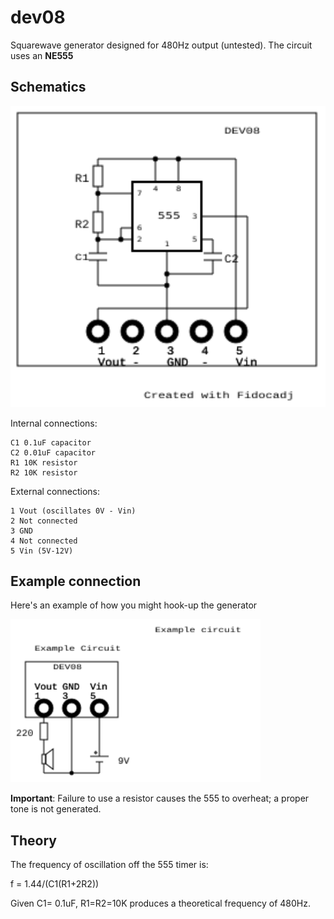 # dev08 

Squarewave generator designed for 480Hz output (untested). The circuit uses an **NE555** 

## Schematics

<img src="dev08.svg" width="600">

Internal connections:
```
C1 0.1uF capacitor
C2 0.01uF capacitor
R1 10K resistor
R2 10K resistor
```

External connections:

```
1 Vout (oscillates 0V - Vin)
2 Not connected
3 GND
4 Not connected
5 Vin (5V-12V)
```

## Example connection

Here's an example of how you might hook-up the generator

<img src="dev08eg.svg" width="400">

**Important**: Failure to use a resistor causes the 555 to overheat; a proper tone is not generated.


## Theory

The frequency of oscillation off the 555 timer is:

f = 1.44/(C1(R1+2R2))

Given C1= 0.1uF, R1=R2=10K produces a theoretical frequency of 480Hz. 
